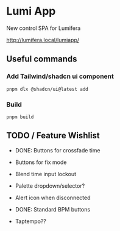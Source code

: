 # Lumi App

New control SPA for Lumifera

http://lumifera.local/lumiapp/

## Useful commands

### Add Tailwind/shadcn ui component
```shell
pnpm dlx @shadcn/ui@latest add
```

### Build
```shell
pnpm build
```

## TODO / Feature Wishlist
* DONE: Buttons for crossfade time
* Buttons for fix mode
* Blend time input lockout
* Palette dropdown/selector?
* Alert icon when disconnected
* DONE: Standard BPM buttons

* Taptempo??

